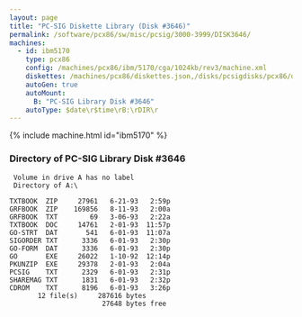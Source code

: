 ```yaml
---
layout: page
title: "PC-SIG Diskette Library (Disk #3646)"
permalink: /software/pcx86/sw/misc/pcsig/3000-3999/DISK3646/
machines:
  - id: ibm5170
    type: pcx86
    config: /machines/pcx86/ibm/5170/cga/1024kb/rev3/machine.xml
    diskettes: /machines/pcx86/diskettes.json,/disks/pcsigdisks/pcx86/diskettes.json
    autoGen: true
    autoMount:
      B: "PC-SIG Library Disk #3646"
    autoType: $date\r$time\rB:\rDIR\r
---
```


{% include machine.html id="ibm5170" %}

### Directory of PC-SIG Library Disk #3646

     Volume in drive A has no label
     Directory of A:\

    TXTBOOK  ZIP     27961   6-21-93   2:59p
    GRFBOOK  ZIP    169856   8-11-93   2:00a
    GRFBOOK  TXT        69   3-06-93   2:22a
    TXTBOOK  DOC     14761   2-01-93  11:57p
    GO-STRT  DAT       541   6-01-93  11:07a
    SIGORDER TXT      3336   6-01-93   2:30p
    GO-FORM  DAT      3336   6-01-93   2:30p
    GO       EXE     26022   1-10-92  12:14p
    PKUNZIP  EXE     29378   2-01-93   2:04a
    PCSIG    TXT      2329   6-01-93   2:31p
    SHAREMAG TXT      1831   6-01-93   2:32p
    CDROM    TXT      8196   6-01-93   3:26p
           12 file(s)     287616 bytes
                           27648 bytes free
